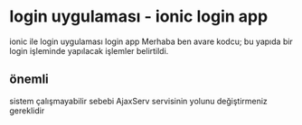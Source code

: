 # login uygulaması - ionic login app
ionic ile login uygulaması login app
Merhaba ben avare kodcu;
bu yapıda bir login işleminde yapılacak işlemler belirtildi.
## önemli
sistem çalışmayabilir sebebi AjaxServ servisinin yolunu değiştirmeniz gereklidir
